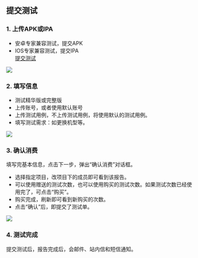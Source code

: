 ## 提交测试


### 1. 上传APK或IPA

- 安卓专家兼容测试，提交APK
- IOS专家兼容测试，提交IPA  
<a targert="_blank" href="http://console.tce.fsphere.cn/debug_http/wetest/expert/submit">提交测试</a>  

![](http://imgcache.tce.fsphere.cn/image/mc.qcloudimg.com/static/img/175cbe46c7e74c0ae28c2c746f62eeeb/image.png)

### 2. 填写信息  

- 测试精华版或完整版
- 上传账号，或者使用默认账号
- 上传测试用例，不上传测试用例，将使用默认的测试用例。
- 填写测试需求：如更换机型等。

![](http://imgcache.tce.fsphere.cn/image/mc.qcloudimg.com/static/img/55e60376bba0eaa7ad08c41948ac9dc8/image.png)


### 3. 确认消费
填写完基本信息，点击下一步，弹出“确认消费”对话框。
  
- 选择指定项目，改项目下的成员即可看到该报告。
- 可以使用赠送的测试次数，也可以使用购买的测试次数。如果测试次数已经使用完了，可点击“购买”。
- 购买完成，刷新即可看到新购买的次数。  
- 点击“确认”后，即提交了测试单。

![](http://imgcache.tce.fsphere.cn/image/mc.qcloudimg.com/static/img/98675e1674d1c9e9bda0f59b1b47d5e1/image.png)

### 4. 测试完成

提交测试后，报告完成后，会邮件、站内信和短信通知。



